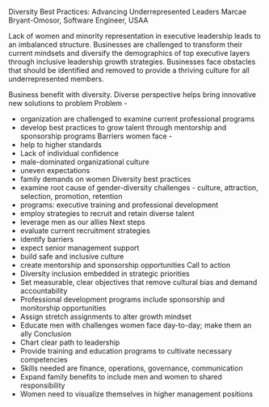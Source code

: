 Diversity Best Practices: Advancing Underrepresented Leaders
Marcae Bryant-Omosor, Software Engineer, USAA

Lack of women and minority representation in executive leadership leads to an imbalanced structure. Businesses are challenged to transform their current mindsets and diversify the demographics of top executive layers through inclusive leadership growth strategies. Businesses face obstacles that should be identified and removed to provide a thriving culture for all underrepresented members.

Business benefit with diversity.
Diverse perspective helps bring innovative new solutions to problem
Problem - 
* organization are challenged to examine current professional programs
* develop best practices to grow talent through mentorship and sponsorship programs
Barriers women face - 
* help to higher standards
* Lack of individual confidence
* male-dominated organizational culture
* uneven expectations
* family demands on women
Diversity best practices
* examine root cause of gender-diversity challenges - culture, attraction, selection, promotion, retention
* programs: executive training and professional development
* employ strategies to recruit and retain diverse talent
* leverage men as our allies
Next steps
* evaluate current recruitment strategies
* identify barriers
* expect senior management support
* build safe and inclusive culture
* create mentorship and sponsorship opportunities 
Call to action
* Diversity inclusion embedded in strategic priorities
* Set measurable, clear objectives that remove cultural bias and demand accountability
* Professional development programs include sponsorship and monitorship opportunities
* Assign stretch assignments to alter growth mindset
* Educate men with challenges women face day-to-day; make them an ally
Conclusion
* Chart clear path to leadership
* Provide training and education programs to cultivate necessary competencies
* Skills needed are finance, operations, governance, communication
* Expand family benefits to include men and women to shared responsibility 
* Women need to visualize themselves in higher management positions

